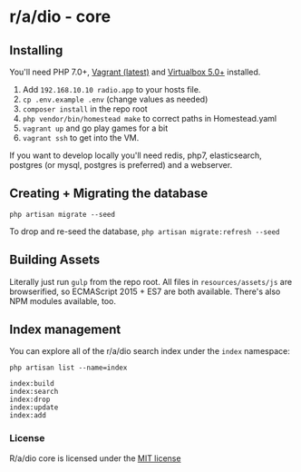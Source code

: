 # r/a/dio - core

## Installing

You'll need PHP 7.0+, [Vagrant (latest)](https://vagrantup.com) and [Virtualbox 5.0+](https://virtualbox.org) installed.

1. Add `192.168.10.10 radio.app` to your hosts file.
2. `cp .env.example .env` (change values as needed)
3. `composer install` in the repo root
4. `php vendor/bin/homestead make` to correct paths in Homestead.yaml
5. `vagrant up` and go play games for a bit
6. `vagrant ssh` to get into the VM.

If you want to develop locally you'll need redis, php7, elasticsearch, postgres (or mysql, postgres is preferred) and a webserver.

## Creating + Migrating the database

`php artisan migrate --seed`

To drop and re-seed the database, `php artisan migrate:refresh --seed`

## Building Assets

Literally just run `gulp` from the repo root.
All files in `resources/assets/js` are browserified, so ECMAScript 2015 + ES7 are both available. There's also NPM modules available, too.

## Index management

You can explore all of the r/a/dio search index under the `index` namespace:

    php artisan list --name=index

    index:build
    index:search
    index:drop
    index:update
    index:add

### License

R/a/dio core is licensed under the [MIT license](http://opensource.org/licenses/MIT)